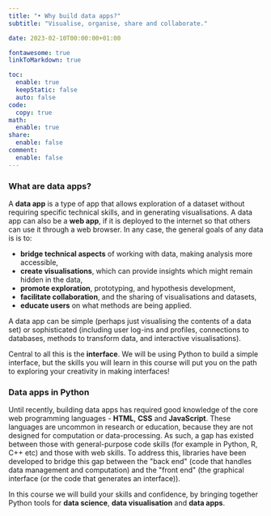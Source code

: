 ```yaml
---
title: "• Why build data apps?"
subtitle: "Visualise, organise, share and collaborate."

date: 2023-02-10T00:00:00+01:00

fontawesome: true
linkToMarkdown: true

toc:
  enable: true
  keepStatic: false
  auto: false
code:
  copy: true
math:
  enable: true
share:
  enable: false
comment:
  enable: false
---
```


### What are data apps?
A **data app** is a type of app that allows exploration of a dataset without requiring specific technical skills, and in generating visualisations. A data app can also be a **web app**, if it is deployed to the internet so that others can use it through a web browser. In any case, the general goals of any data is is to:
- **bridge technical aspects** of working with data, making analysis more accessible,
- **create visualisations**, which can provide insights which might remain hidden in the data,
- **promote exploration**, prototyping, and hypothesis development,
- **facilitate collaboration**, and the sharing of visualisations and datasets,
- **educate users** on what methods are being applied.

A data app can be simple (perhaps just visualising the contents of a data set) or sophisticated (including user log-ins and profiles, connections to databases, methods to transform data, and interactive visualisations).

Central to all this is the **interface**. We will be using Python to build a simple interface, but the skills you will learn in this course will put you on the path to exploring your creativity in making interfaces!

### Data apps in Python
Until recently, building data apps has required good knowledge of the core web programming languages - **HTML**, **CSS** and **JavaScript**. These languages are uncommon in research or education, because they are not designed for computation or data-processing. As such, a gap has existed between those with general-purpose code skills (for example in Python, R, C++ etc) and those with web skills. To address this, libraries have been developed to bridge this gap between the "back end" (code that handles data management and computation) and the "front end" (the graphical interface (or the code that generates an interface)).

In this course we will build your skills and confidence, by bringing together Python tools for **data science**, **data visualisation** and **data apps**.
